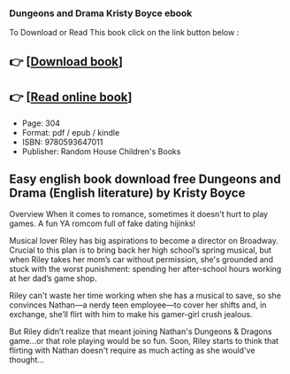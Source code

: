 ### Dungeons and Drama Kristy Boyce ebook

To Download or Read This book click on the link button below :

## 👉  [**[Download book](http://filesbooks.info/download.php?group=book&from=github.com&id=695608&lnk=1066 "Download book")**]

## 👉  [**[Read online book](http://filesbooks.info/download.php?group=book&from=github.com&id=695608&lnk=1066 "Read online book")**]


* Page: 304
* Format: pdf / epub / kindle
* ISBN: 9780593647011
* Publisher: Random House Children&#039;s Books



## Easy english book download free Dungeons and Drama (English literature) by Kristy Boyce


Overview
When it comes to romance, sometimes it doesn&#039;t hurt to play games. A fun YA romcom full of fake dating hijinks!
 
 Musical lover Riley has big aspirations to become a director on Broadway. Crucial to this plan is to bring back her high school’s spring musical, but when Riley takes her mom’s car without permission, she&#039;s grounded and stuck with the worst punishment: spending her after-school hours working at her dad’s game shop.
 
 Riley can&#039;t waste her time working when she has a musical to save, so she convinces Nathan—a nerdy teen employee—to cover her shifts and, in exchange, she’ll flirt with him to make his gamer-girl crush jealous.
 
 But Riley didn’t realize that meant joining Nathan&#039;s Dungeons &amp; Dragons game…or that role playing would be so fun. Soon, Riley starts to think that flirting with Nathan doesn&#039;t require as much acting as she would&#039;ve thought...




